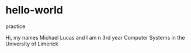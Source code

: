 # hello-world
practice

Hi, my names Michael Lucas and I am n 3rd year Computer Systems in the University of Limerick
